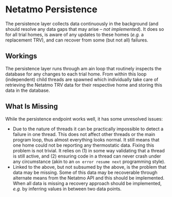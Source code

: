# Netatmo Persistence
The persistence layer collects data continuously in the background (and should resolve any data gaps that may arise – *not implemented*). It does so for all trial homes, is aware of any updates to these homes (*e.g.* a replacement TRV), and can recover from some (but not all) failures. 

## Workings

The persistence layer runs through am ain loop that routinely inspects the database for any changes to each trial home. From within this loop (independent) child threads are spawned which individually take care of retrieving the Netatmo TRV data for their respective home and storing this data in the database.

## What Is Missing
While the persistence endpoint works well, it has some unresolved issues:

 * Due to the nature of threads it can be practically impossible to detect a failure in one thread. This does not affect other threads or the main program loop, thus almost everything looks normal. It still means that one home could not be reporting any thermostatic data. Fixing this problem is not trivial. It relies on (1) in some way validating that a thread is still active, and (2) ensuring code in a thread can never crash under any circumstance (akin to an `on error resume next` programming style).
 * Linked to the above, but not subsumed by the above, is the problem that data may be missing. Some of this data may be recoverable through alternate means from the Netatmo API and this should be implemented. When all data is missing a recovery approach should be implemented, *e.g.* by inferring values in between two data points.
